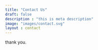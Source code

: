 ```yaml
---
title: "Contact Us"
draft: false
description : "this is meta description"
image: "images/contact.svg"
layout : contact
---
```


thank you.
